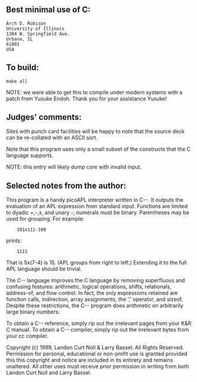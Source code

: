 ## Best minimal use of C:

	Arch D. Robison
	University of Illinois
	1304 W. Springfield Ave.
	Urbana, IL 
	61801
	USA

## To build:

	make all


NOTE: we were able to get this to compile under modern systems with a patch from
Yusuke Endoh. Thank you for your assistance Yusuke!

## Judges' comments:

Sites with punch card facilities will be happy to note that
the source deck can be re-collated with an ASCII sort.

Note that this program uses only a small subset of the
constructs that the C language supports.

NOTE: this entry will likely dump core with invalid input.


## Selected notes from the author:

This program is a handy picoAPL interpreter written in C--.  It
outputs the evaluation of an APL expression from standard
input.  Functions are limited to dyadic +,-,x, and unary -;
numerals must be binary.  Parentheses may be used for
grouping.  For example:

		101x111-100

prints:

		1111

That is 5x(7-4) is 15.  (APL groups from right to left.)
Extending it to the full APL language should be trivial.

The C-- language improves the C language by removing superfluous
and confusing features: arithmetic, logical operations, shifts,
relationals, address-of, and flow control.  In fact, the only 
expressions retained are function calls, indirection, array 
assignments, the ',' operator, and sizeof.  Despite these
restrictions, the C-- program does arithmetic on arbitrarily 
large binary numbers.

To obtain a C-- reference, simply rip out the irrelevant pages 
from your K&R C manual.  To obtain a C-- compiler, simply rip
out the irrelevant bytes from your cc compiler.


Copyright (c) 1989, Landon Curt Noll & Larry Bassel.
All Rights Reserved.  Permission for personal, educational or non-profit use is
granted provided this this copyright and notice are included in its entirety
and remains unaltered.  All other uses must receive prior permission in writing
from both Landon Curt Noll and Larry Bassel.

